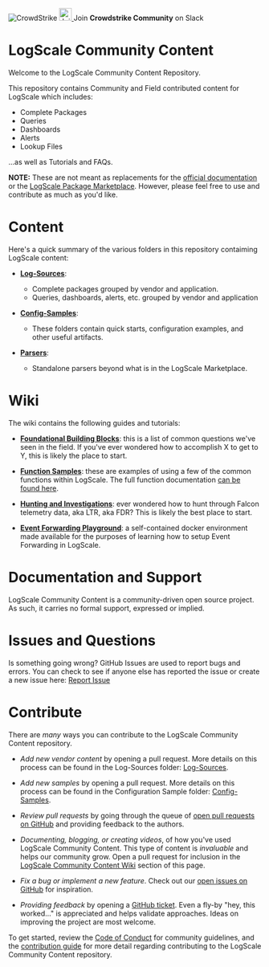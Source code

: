 ![CrowdStrike](https://www.crowdstrike.com/wp-content/uploads/2022/09/CS_Logo_2022_In-Line_All-Red_RGB.png)
<a href="https://community.humio.com/">
   <img src="https://community.humio.com/assets/slack.svg" alt="Join Crowdstrike Community on Slack" width="25"/>
</a> Join **Crowdstrike Community** on Slack<br/>

# LogScale Community Content

Welcome to the LogScale Community Content Repository. 

This repository contains Community and Field contributed content for LogScale which includes:
 - Complete Packages
 - Queries
 - Dashboards
 - Alerts
 - Lookup Files
 
 ...as well as Tutorials and FAQs.
 
**NOTE:** These are not meant as replacements for the [official documentation](https://library.humio.com) or the [LogScale Package Marketplace](https://library.humio.com/humio-server/packages-marketplace.html). However, please feel free to use and contribute as much as you'd like.

# Content

Here's a quick summary of the various folders in this repository contaiming LogScale content:

- **[Log-Sources](Log-Sources)**: 
  - Complete packages grouped by vendor and application.
  - Queries, dashboards, alerts, etc. grouped by vendor and application

- **[Config-Samples](Config-Samples)**: 
  - These folders contain quick starts, configuration examples, and other useful artifacts.

- **[Parsers](Parsers)**:
  - Standalone parsers beyond what is in the LogScale Marketplace. 

# Wiki

The wiki contains the following guides and tutorials:

- **[Foundational Building Blocks](https://github.com/CrowdStrike/logscale-community-content/wiki/Foundational-Building-Blocks)**: this is a list of common questions we've seen in the field. If you've ever wondered how to accomplish X to get to Y, this is likely the place to start. 
 
- **[Function Samples](https://github.com/CrowdStrike/logscale-community-content/wiki/Function-Samples)**: these are examples of using a few of the common functions within LogScale. The full function documentation [can be found here](https://library.humio.com/falcon-logscale/functions.html). 

- **[Hunting and Investigations](https://github.com/CrowdStrike/logscale-community-content/wiki/Hunting-and-Investigations)**: ever wondered how to hunt through Falcon telemetry data, aka LTR, aka FDR? This is likely the best place to start. 

- **[Event Forwarding Playground](https://github.com/CrowdStrike/logscale-community-content/wiki/Event-Forwarding-Playground)**: a self-contained docker environment made available for the purposes of learning how to setup Event Forwarding in LogScale. 

# Documentation and Support
LogScale Community Content is a community-driven open source project. As such, it carries no formal support, expressed or implied.

# Issues and Questions

Is something going wrong? GitHub Issues are used to report bugs and errors. You can check to see if anyone else has reported the issue or create a new issue here: [Report Issue](https://github.com/CrowdStrike/logscale-community-content/issues/)

# Contribute

There are *many* ways you can contribute to the LogScale Community Content repository.

- _Add new vendor content_ by opening a pull request. More details on this process can be found in the Log-Sources folder: [Log-Sources](Log-Sources).

- _Add new samples_ by opening a pull request. More details on this process can be found in the Configuration Sample folder: [Config-Samples](Config-Samples).

- _Review pull requests_ by going through the queue of [open pull requests on GitHub](https://github.com/CrowdStrike/logscale-community-content/pulls) and providing feedback to the authors.

- _Documenting, blogging, or creating videos_, of how you've used LogScale Community Content. This type of content is *invaluable* and helps our community grow. Open a pull request for inclusion in the [LogScale Community Content Wiki](https://github.com/CrowdStrike/logscale-community-content/wiki) section of this page.

- _Fix a bug or implement a new feature_. Check out our [open issues on GitHub](https://github.com/CrowdStrike/logscale-community-content/issues) for inspiration.

- _Providing feedback_ by opening a [GitHub ticket](https://github.com/CrowdStrike/logscale-community-content/issues). Even a fly-by "hey, this worked..." is appreciated and helps validate approaches. Ideas on improving the project are most welcome.

To get started, review the [Code of Conduct](https://github.com/CrowdStrike/logscale-community-content/blob/main/CODE_OF_CONDUCT.md) for community guidelines, and the [contribution guide](https://github.com/CrowdStrike/logscale-community-content/blob/main/CONTRIBUTING.md) for more detail regarding contributing to the LogScale Community Content repository.
